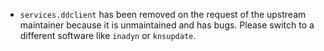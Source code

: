 - `services.ddclient` has been removed on the request of the upstream maintainer because it is unmaintained and has bugs. Please switch to a different software like `inadyn` or `knsupdate`.